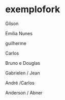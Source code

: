 # exemplofork

Gilson

Emilia Nunes

guilherme

Carlos

Bruno e Douglas

Gabrielen / Jean

André /Carlos

Anderson / Abner